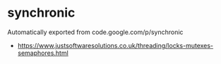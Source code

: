 # synchronic
Automatically exported from code.google.com/p/synchronic

- https://www.justsoftwaresolutions.co.uk/threading/locks-mutexes-semaphores.html
